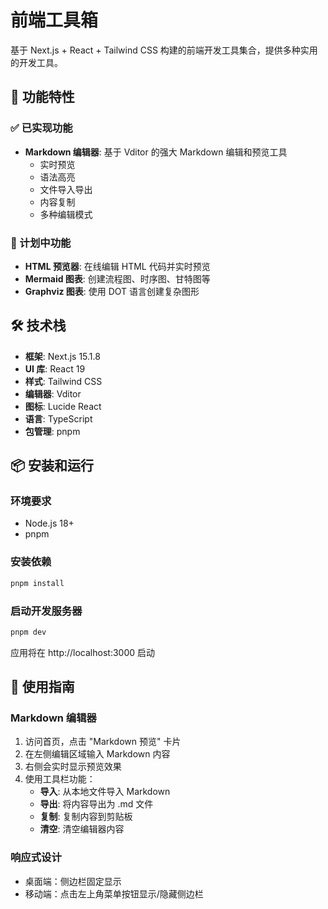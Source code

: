 # 前端工具箱

基于 Next.js + React + Tailwind CSS 构建的前端开发工具集合，提供多种实用的开发工具。

## 🚀 功能特性

### ✅ 已实现功能
- **Markdown 编辑器**: 基于 Vditor 的强大 Markdown 编辑和预览工具
  - 实时预览
  - 语法高亮
  - 文件导入导出
  - 内容复制
  - 多种编辑模式

### 🚧 计划中功能
- **HTML 预览器**: 在线编辑 HTML 代码并实时预览
- **Mermaid 图表**: 创建流程图、时序图、甘特图等
- **Graphviz 图表**: 使用 DOT 语言创建复杂图形

## 🛠️ 技术栈

- **框架**: Next.js 15.1.8
- **UI 库**: React 19
- **样式**: Tailwind CSS
- **编辑器**: Vditor
- **图标**: Lucide React
- **语言**: TypeScript
- **包管理**: pnpm

## 📦 安装和运行

### 环境要求
- Node.js 18+
- pnpm

### 安装依赖
```bash
pnpm install
```

### 启动开发服务器
```bash
pnpm dev
```

应用将在 http://localhost:3000 启动

## 🎯 使用指南

### Markdown 编辑器
1. 访问首页，点击 "Markdown 预览" 卡片
2. 在左侧编辑区域输入 Markdown 内容
3. 右侧会实时显示预览效果
4. 使用工具栏功能：
   - **导入**: 从本地文件导入 Markdown
   - **导出**: 将内容导出为 .md 文件
   - **复制**: 复制内容到剪贴板
   - **清空**: 清空编辑器内容

### 响应式设计
- 桌面端：侧边栏固定显示
- 移动端：点击左上角菜单按钮显示/隐藏侧边栏
